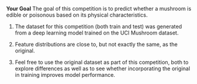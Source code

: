 **Your Goal**
The goal of this competition is to predict whether a mushroom is edible or poisonous based on its physical characteristics.

1. The dataset for this competition (both train and test) was generated from a deep learning model trained on the UCI Mushroom dataset.

2. Feature distributions are close to, but not exactly the same, as the original.

3.  Feel free to use the original dataset as part of this competition, both to explore differences as well as to see whether incorporating the original in training improves model performance.

   


